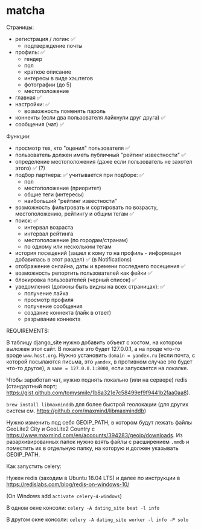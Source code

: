 # matcha

Страницы:

  - регистрация / логин: ✅
      - подтверждение почты
  - профиль: ✅
      - гендер 
      - пол
      - краткое описание
      - интересы в виде хэштегов
      - фотографии (до 5)
      - местоположение
  - главная ✅
  - настройки: ✅
      - возможность поменять пароль
  - коннекты (если два пользователя лайкнули друг друга) ✅
  - сообщения (чат) ✅
 
Функции:

  - просмотр тех, кто "оценил" пользователя ✅
  - пользователь должен иметь публичный "рейтинг известности" ✅
  - определение местоположения (даже если пользователь не захотел этого) ✅ (?)
  - подбор партнера: ✅
  учитывается при подборе: ✅
    - пол 
    - местоположение (приоритет)
    - общие теги (интересы)
    - наибольший "рейтинг известности"
  - возможность фильтровать и сортировать по возрасту, местоположению, рейтингу и общим тегам ✅
  - поиск: ✅
      - интервал возраста
      - интервал рейтинга
      - местоположение (по городам/странам)
      - по одному или нескольким тегам
  - история посещений (зашел к кому то на профиль - информация добавилась в этот раздел) ✅ (в Notifications)
  - отображение онлайна, даты и времени последнего посещения ✅
  - возможность репортить пользователей как фейки ✅
  - блокировка пользователей (черный список) ✅
  - уведомления (должны быть видны на всех страницах): ✅
      - получение лайка
      - просмотр профиля
      - получение сообщения
      - создание коннекта (лайк в ответ)
      - разрывание коннекта

REQUIREMENTS:

В таблицу django_site нужно добавить объект с хостом, на котором
выложен этот сайт. В локалке это будет 127.0.0.1, а на проде что-то вроде `www.host.org`.
Нужно установить `domain = yandex.ru` (если почта, с которой посылаются письма, это `yandex`,
в противном случае это будет что-то другое), а `name = 127.0.0.1:8000`, если запускается на локалке.  

Чтобы заработал чат, нужно поднять локально (или на сервере)
redis (стандартный порт; https://gist.github.com/tomysmile/1b8a321e7c58499ef9f9441b2faa0aa8).

`brew install libmaxminddb` для более быстрой геолокации
(для других систем см. https://github.com/maxmind/libmaxminddb)

Нужно изменить под себя GEOIP_PATH, в котором будут лежать файлы
GeoLite2 City и GeoLite2 Country с
https://www.maxmind.com/en/accounts/394283/geoip/downloads. 
Из разархивированных папок нужно взять файлы с расширением `.mmdb`
и поместить их в отдельную папку, на которую и должен указывать GEOIP_PATH.

Как запустить celery:

Нужен redis (заходим в Ubuntu 18.04 LTS) и далее по инструкции в https://redislabs.com/blog/redis-on-windows-10/

(On Windows add `activate celery-4-windows`)

В одном окне консоли: `celery -A dating_site beat -l info`

В другом окне консоли: `celery -A dating_site worker -l info -P solo`
